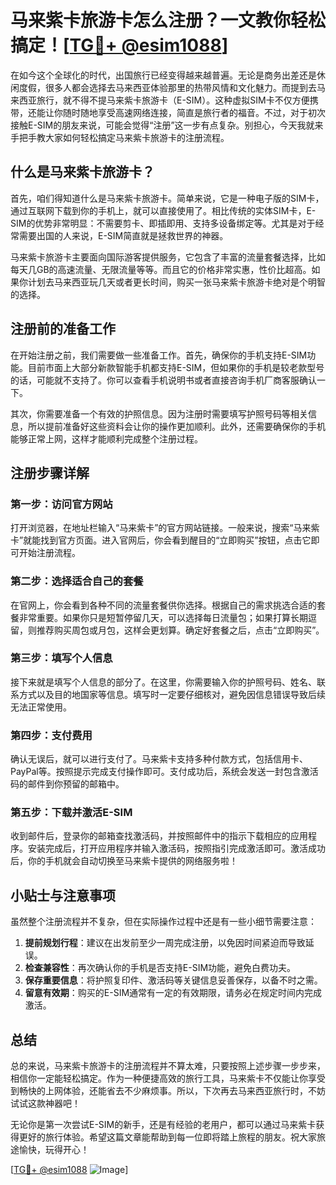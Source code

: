 # 马来紫卡旅游卡怎么注册？一文教你轻松搞定！[[TG💪+ @esim1088](https://t.me/s/esim1088)]

在如今这个全球化的时代，出国旅行已经变得越来越普遍。无论是商务出差还是休闲度假，很多人都会选择去马来西亚体验那里的热带风情和文化魅力。而提到去马来西亚旅行，就不得不提马来紫卡旅游卡（E-SIM）。这种虚拟SIM卡不仅方便携带，还能让你随时随地享受高速网络连接，简直是旅行者的福音。不过，对于初次接触E-SIM的朋友来说，可能会觉得“注册”这一步有点复杂。别担心，今天我就来手把手教大家如何轻松搞定马来紫卡旅游卡的注册流程。

## 什么是马来紫卡旅游卡？

首先，咱们得知道什么是马来紫卡旅游卡。简单来说，它是一种电子版的SIM卡，通过互联网下载到你的手机上，就可以直接使用了。相比传统的实体SIM卡，E-SIM的优势非常明显：不需要剪卡、即插即用、支持多设备绑定等。尤其是对于经常需要出国的人来说，E-SIM简直就是拯救世界的神器。

马来紫卡旅游卡主要面向国际游客提供服务，它包含了丰富的流量套餐选择，比如每天几GB的高速流量、无限流量等等。而且它的价格非常实惠，性价比超高。如果你计划去马来西亚玩几天或者更长时间，购买一张马来紫卡旅游卡绝对是个明智的选择。

## 注册前的准备工作

在开始注册之前，我们需要做一些准备工作。首先，确保你的手机支持E-SIM功能。目前市面上大部分新款智能手机都支持E-SIM，但如果你的手机是较老款型号的话，可能就不支持了。你可以查看手机说明书或者直接咨询手机厂商客服确认一下。

其次，你需要准备一个有效的护照信息。因为注册时需要填写护照号码等相关信息，所以提前准备好这些资料会让你的操作更加顺利。此外，还需要确保你的手机能够正常上网，这样才能顺利完成整个注册过程。

## 注册步骤详解

### 第一步：访问官方网站

打开浏览器，在地址栏输入“马来紫卡”的官方网站链接。一般来说，搜索“马来紫卡”就能找到官方页面。进入官网后，你会看到醒目的“立即购买”按钮，点击它即可开始注册流程。

### 第二步：选择适合自己的套餐

在官网上，你会看到各种不同的流量套餐供你选择。根据自己的需求挑选合适的套餐非常重要。如果你只是短暂停留几天，可以选择每日流量包；如果打算长期逗留，则推荐购买周包或月包，这样会更划算。确定好套餐之后，点击“立即购买”。

### 第三步：填写个人信息

接下来就是填写个人信息的部分了。在这里，你需要输入你的护照号码、姓名、联系方式以及目的地国家等信息。填写时一定要仔细核对，避免因信息错误导致后续无法正常使用。

### 第四步：支付费用

确认无误后，就可以进行支付了。马来紫卡支持多种付款方式，包括信用卡、PayPal等。按照提示完成支付操作即可。支付成功后，系统会发送一封包含激活码的邮件到你预留的邮箱中。

### 第五步：下载并激活E-SIM

收到邮件后，登录你的邮箱查找激活码，并按照邮件中的指示下载相应的应用程序。安装完成后，打开应用程序并输入激活码，按照指引完成激活即可。激活成功后，你的手机就会自动切换至马来紫卡提供的网络服务啦！

## 小贴士与注意事项

虽然整个注册流程并不复杂，但在实际操作过程中还是有一些小细节需要注意：

1. **提前规划行程**：建议在出发前至少一周完成注册，以免因时间紧迫而导致延误。
2. **检查兼容性**：再次确认你的手机是否支持E-SIM功能，避免白费功夫。
3. **保存重要信息**：将护照复印件、激活码等关键信息妥善保存，以备不时之需。
4. **留意有效期**：购买的E-SIM通常有一定的有效期限，请务必在规定时间内完成激活。

## 总结

总的来说，马来紫卡旅游卡的注册流程并不算太难，只要按照上述步骤一步步来，相信你一定能轻松搞定。作为一种便捷高效的旅行工具，马来紫卡不仅能让你享受到畅快的上网体验，还能省去不少麻烦事。所以，下次再去马来西亚旅行时，不妨试试这款神器吧！

无论你是第一次尝试E-SIM的新手，还是有经验的老用户，都可以通过马来紫卡获得更好的旅行体验。希望这篇文章能帮助到每一位即将踏上旅程的朋友。祝大家旅途愉快，玩得开心！

[[TG💪+ @esim1088](https://t.me/s/esim1088) ![Image](https://i.postimg.cc/4NQfJmqS/Snipaste-2025-05-13-00-14-12.png)]